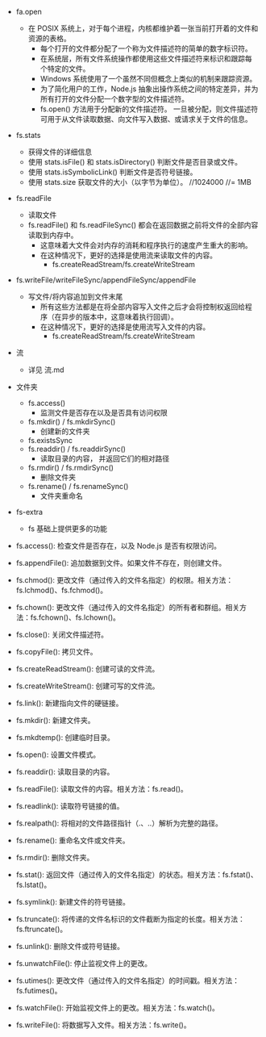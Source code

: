 - fa.open
  - 在 POSIX 系统上，对于每个进程，内核都维护着一张当前打开着的文件和资源的表格。
    - 每个打开的文件都分配了一个称为文件描述符的简单的数字标识符。
    - 在系统层，所有文件系统操作都使用这些文件描述符来标识和跟踪每个特定的文件。
    - Windows 系统使用了一个虽然不同但概念上类似的机制来跟踪资源。
    - 为了简化用户的工作，Node.js 抽象出操作系统之间的特定差异，并为所有打开的文件分配一个数字型的文件描述符。
    - fs.open() 方法用于分配新的文件描述符。 一旦被分配，则文件描述符可用于从文件读取数据、向文件写入数据、或请求关于文件的信息。

- fs.stats
  - 获得文件的详细信息
  - 使用 stats.isFile() 和 stats.isDirectory() 判断文件是否目录或文件。
  - 使用 stats.isSymbolicLink() 判断文件是否符号链接。
  - 使用 stats.size 获取文件的大小（以字节为单位）。 //1024000 //= 1MB

- fs.readFile
  - 读取文件
  - fs.readFile() 和 fs.readFileSync() 都会在返回数据之前将文件的全部内容读取到内存中。
    - 这意味着大文件会对内存的消耗和程序执行的速度产生重大的影响。
    - 在这种情况下，更好的选择是使用流来读取文件的内容。
      - fs.createReadStream/fs.createWriteStream

- fs.writeFile/writeFileSync/appendFileSync/appendFile
  - 写文件/将内容追加到文件末尾
    - 所有这些方法都是在将全部内容写入文件之后才会将控制权返回给程序（在异步的版本中，这意味着执行回调）。
    - 在这种情况下，更好的选择是使用流写入文件的内容。
      - fs.createReadStream/fs.createWriteStream

- 流
  - 详见 流.md

- 文件夹
  - fs.access()
    - 监测文件是否存在以及是否具有访问权限
  - fs.mkdir() / fs.mkdirSync() 
    - 创建新的文件夹
  - fs.existsSync
  - fs.readdir() / fs.readdirSync()
    - 读取目录的内容， 并返回它们的相对路径
  - fs.rmdir() / fs.rmdirSync()
    - 删除文件夹
  - fs.rename() / fs.renameSync()
    - 文件夹重命名

- fs-extra
  - fs 基础上提供更多的功能

- fs.access(): 检查文件是否存在，以及 Node.js 是否有权限访问。
- fs.appendFile(): 追加数据到文件。如果文件不存在，则创建文件。
- fs.chmod(): 更改文件（通过传入的文件名指定）的权限。相关方法：fs.lchmod()、fs.fchmod()。
- fs.chown(): 更改文件（通过传入的文件名指定）的所有者和群组。相关方法：fs.fchown()、fs.lchown()。
- fs.close(): 关闭文件描述符。
- fs.copyFile(): 拷贝文件。
- fs.createReadStream(): 创建可读的文件流。
- fs.createWriteStream(): 创建可写的文件流。
- fs.link(): 新建指向文件的硬链接。
- fs.mkdir(): 新建文件夹。
- fs.mkdtemp(): 创建临时目录。
- fs.open(): 设置文件模式。
- fs.readdir(): 读取目录的内容。
- fs.readFile(): 读取文件的内容。相关方法：fs.read()。
- fs.readlink(): 读取符号链接的值。
- fs.realpath(): 将相对的文件路径指针（.、..）解析为完整的路径。
- fs.rename(): 重命名文件或文件夹。
- fs.rmdir(): 删除文件夹。
- fs.stat(): 返回文件（通过传入的文件名指定）的状态。相关方法：fs.fstat()、fs.lstat()。
- fs.symlink(): 新建文件的符号链接。
- fs.truncate(): 将传递的文件名标识的文件截断为指定的长度。相关方法：fs.ftruncate()。
- fs.unlink(): 删除文件或符号链接。
- fs.unwatchFile(): 停止监视文件上的更改。
- fs.utimes(): 更改文件（通过传入的文件名指定）的时间戳。相关方法：fs.futimes()。
- fs.watchFile(): 开始监视文件上的更改。相关方法：fs.watch()。
- fs.writeFile(): 将数据写入文件。相关方法：fs.write()。



